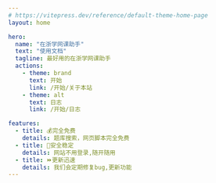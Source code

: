 ```yaml
---
# https://vitepress.dev/reference/default-theme-home-page
layout: home

hero:
  name: "在浙学网课助手"
  text: "使用文档"
  tagline: 最好用的在浙学网课助手
  actions:
    - theme: brand
      text: 开始
      link: /开始/关于本站
    - theme: alt
      text: 日志
      link: /开始/日志

features:
  - title: 💰完全免费
    details: 题库搜索，网页脚本完全免费
  - title: 🔐安全稳定
    details: 网站不用登录,随开随用
  - title: ⏩更新迅速
    details: 我们会定期修复bug,更新功能
---
```


